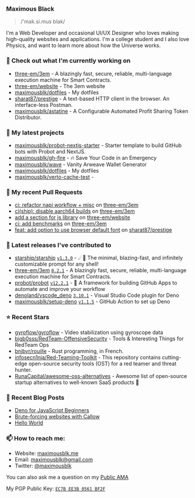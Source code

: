 ### Maximous Black

> /'mak.si.mus blak/

I'm a Web Developer and occasional UI/UX Designer who loves making high-quality websites and applications. I'm a college
student and I also love Physics, and want to learn more about how the Universe works.

### 👷 Check out what I'm currently working on

- [three-em/3em](https://github.com/three-em/3em) - A blazingly fast, secure, reliable, multi-language execution machine for Smart Contracts.
- [three-em/website](https://github.com/three-em/website) - The 3em website
- [maximousblk/dotfiles](https://github.com/maximousblk/dotfiles) - My dotfiles
- [sharat87/prestige](https://github.com/sharat87/prestige) - A text-based HTTP client in the browser. An interface-less Postman.
- [maximousblk/astatine](https://github.com/maximousblk/astatine) - A Configurable Automated Profit Sharing Token Distributor.

### 🌱 My latest projects

- [maximousblk/probot-nextjs-starter](https://github.com/maximousblk/probot-nextjs-starter) - Starter template to build GitHub bots with Probot and NextJS.
- [maximousblk/gh-fire](https://github.com/maximousblk/gh-fire) - 🔥 Save Your Code in an Emergency
- [maximousblk/wave](https://github.com/maximousblk/wave) - Vanity Arweave Wallet Generator
- [maximousblk/dotfiles](https://github.com/maximousblk/dotfiles) - My dotfiles
- [maximousblk/verto-cache-test](https://github.com/maximousblk/verto-cache-test) - 

### 🔨 My recent Pull Requests

- [ci: refactor napi workflow &#43; misc](https://github.com/three-em/3em/pull/129) on [three-em/3em](https://github.com/three-em/3em)
- [ci(ship): disable aarch64 builds](https://github.com/three-em/3em/pull/117) on [three-em/3em](https://github.com/three-em/3em)
- [add a section for js library](https://github.com/three-em/website/pull/6) on [three-em/website](https://github.com/three-em/website)
- [ci: add benchmarks](https://github.com/three-em/3em/pull/114) on [three-em/3em](https://github.com/three-em/3em)
- [feat: add option to use browser default font](https://github.com/sharat87/prestige/pull/15) on [sharat87/prestige](https://github.com/sharat87/prestige)

### 🔭 Latest releases I've contributed to

- [starship/starship](https://github.com/starship/starship) [`v1.3.0`](https://github.com/starship/starship/releases/tag/v1.3.0) - ☄🌌️  The minimal, blazing-fast, and infinitely customizable prompt for any shell!
- [three-em/3em](https://github.com/three-em/3em) [`0.2.1`](https://github.com/three-em/3em/releases/tag/0.2.1) - A blazingly fast, secure, reliable, multi-language execution machine for Smart Contracts.
- [probot/probot](https://github.com/probot/probot) [`v12.2.1`](https://github.com/probot/probot/releases/tag/v12.2.1) - 🤖 A framework for building GitHub Apps to automate and improve your workflow
- [denoland/vscode_deno](https://github.com/denoland/vscode_deno) [`3.10.1`](https://github.com/denoland/vscode_deno/releases/tag/3.10.1) - Visual Studio Code plugin for Deno
- [maximousblk/setup-deno](https://github.com/maximousblk/setup-deno) [`v1.1.5`](https://github.com/maximousblk/setup-deno/releases/tag/v1.1.5) - GitHub Action to set up Deno

### ⭐ Recent Stars

- [gyroflow/gyroflow](https://github.com/gyroflow/gyroflow) - Video stabilization using gyroscope data
- [bigb0sss/RedTeam-OffensiveSecurity](https://github.com/bigb0sss/RedTeam-OffensiveSecurity) - Tools &amp; Interesting Things for RedTeam Ops
- [bnjbvr/rouille](https://github.com/bnjbvr/rouille) - Rust programming, in French.
- [infosecn1nja/Red-Teaming-Toolkit](https://github.com/infosecn1nja/Red-Teaming-Toolkit) - This repository contains cutting-edge open-source security tools (OST) for a red teamer and threat hunter.
- [RunaCapital/awesome-oss-alternatives](https://github.com/RunaCapital/awesome-oss-alternatives) - Awesome list of open-source startup alternatives to well-known SaaS products 🚀

### 📰 Recent Blog Posts

- [Deno for JavaScript Beginners](https://maximousblk.me/posts/deno-for-javascript-beginners)
- [Brute-forcing websites with Callow](https://maximousblk.me/posts/callow-bruteforce-tool)
- [Hello World](https://maximousblk.me/posts/hello-world)

### 📫 How to reach me:

- Website: [maximousblk.me](https://maximousblk.me/)
- Email: [maximousblk@gmail.com](mailto:maximousblk@gmail.com)
- Twitter: [@maximousblk](https://twitter.com/maximousblk)

You can also ask me a question on my [Public AMA](https://github.com/maximousblk/maximousblk/discussions/new?category=ama)

My PGP Public Key: [`EC7B EE3B 0561 BF2F`](https://keybase.io/maximousblk/pgp_keys.asc)
